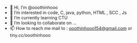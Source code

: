 - 👋 Hi, I’m @ooothinhooo
- 👀 I’m interested in code, C, java, python, HTML , SCC , Js
- 🌱 I’m currently learning CTU
- 💞️ I’m looking to collaborate on ...
- 📫 How to reach me mail to : ooothinhooo154@gmail.com or tiny.cc/ooothinhooo

<!---

--->
